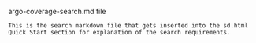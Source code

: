 argo-coverage-search.md file

    This is the search markdown file that gets inserted into the sd.html Quick Start section for explanation of the search requirements.
    